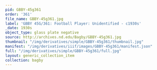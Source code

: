 ```yaml
---
pid: GBBY-45g361
order: '361'
file_name: GBBY-45g361.jpg
label: 'GBBY 45G/361: Football Player: Unidentified - c1930s'
_date: 1930s
object_type: glass plate negative
source: http://archives.nd.edu/Bagby/GBBY-45g361.jpg
thumbnail: "/img/derivatives/simple/GBBY-45g361/thumbnail.jpg"
manifest: "/img/derivatives/iiif/images/GBBY-45g361/manifest.json"
full: "/img/derivatives/simple/GBBY-45g361/full.jpg"
layout: generic_collection_item
collection: bagby
---
```

